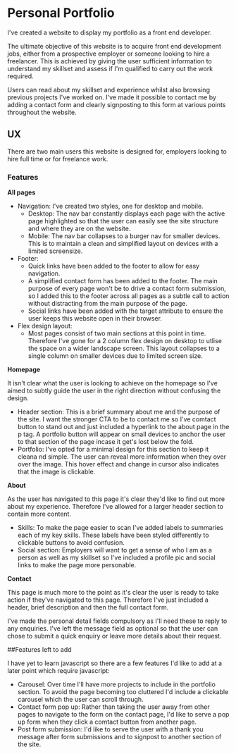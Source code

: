 # Personal Portfolio
I've created a website to display my portfolio as a front end developer. 

The ultimate objective of this website is to acquire front end development jobs, either from a prospective employer or someone looking to hire a freelancer. This is achieved by giving the user sufficient information to understand my skillset and assess if I'm qualified to carry out the work required.

Users can read about my skillset and experience whilst also browsing previous projects I've worked on. I've made it possible to contact me by adding a contact form and clearly signposting to this form at various points throughout the website.

## UX
There are two main users this website is designed for, employers looking to hire full time or for freelance work. 

### Features

**All pages**
- Navigation: I've created two styles, one for desktop and mobile. 
    - Desktop: The nav bar constantly displays each page with the active page highlighted so that the user can easily see the site structure and where they are on the website.
    - Mobile: The nav bar collapses to a burger nav for smaller devices. This is to maintain a clean and simplified layout on devices with a limited screensize.
- Footer: 
    - Quick links have been added to the footer to allow for easy navigation. 
    - A simplified contact form has been added to the footer. The main purpose of every page won't be to drive a contact form submission, so I added this to the footer across all pages as a subtle call to action without distracting from the main purpose of the page.
    - Social links have been added with the target attribute to ensure the user keeps this website open in their browser.
- Flex design layout:
    - Most pages consist of two main sections at this point in time. Therefore I've gone for a 2 column flex design on desktop to utlise the space on a wider landscape screen. This layout collapses to a single column on smaller devices due to limited screen size.

**Homepage**

It isn't clear what the user is looking to achieve on the homepage so I've aimed to subtly guide the user in the right direction without confusing the design.
- Header section: This is a brief summary about me and the purpose of the site. I want the stronger CTA to be to contact me so I've comtact button to stand out and just included a hyperlink to the about page in the p tag. A portfolio button will appear on small devices to anchor the user to that section of the page incase it get's lost below the fold.
- Portfolio: I've opted for a minimal design for this section to keep it cleana nd simple. The user can reveal more information when they over over the image. This hover effect and change in cursor also indicates that the image is clickable.

**About**

As the user has navigated to this page it's clear they'd like to find out more about my experience. Therefore I've allowed for a larger header section to contain more content.
- Skills: To make the page easier to scan I've added labels to summaries each of my key skills. These labels have been styled differently to clickable buttons to avoid confusion.
- Social section: Employers will want to get a sense of who I am as a person as well as my skillset so I've included a profile pic and social links to make the page more personable.

**Contact**

This page is much more to the point as it's clear the user is ready to take action if they've navigated to this page. Therefore I've just included a header, brief description and then the full contact form. 

I've made the personal detail fields compulsory as I'll need these to reply to any enquiries. I've left the message field as optional so that the user can chose to submit a quick enquiry or leave more details about their request.


##Features left to add

I have yet to learn javascript so there are a few features I'd like to add at a later point which require javascript:
- Carousel: Over time I'll have more projects to include in the portfolio section. To avoid the page becoming too cluttered I'd include a clickable carousel which the user can scroll through.
- Contact form pop up: Rather than taking the user away from other pages to navigate to the form on the contact page, I'd like to serve a pop up form when they click a comtact button from another page.
- Post form submission: I'd like to serve the user with a thank you message after form submissions and to signpost to another section of the site.






